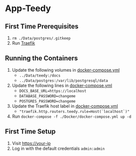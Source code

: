 # App-Teedy

## First Time Prerequisites

1. `rm ./Data/postgres/.gitkeep`
2. Run [Traefik](https://github.com/HackingServerHomelab/App-Traefik)

## Running the Containers

1. Update the following volumes in [docker-compose.yml](./Docker/docker-compose.yml)
    * `../Data/teedy:/docs`
    * `../Data/postgres:/var/lib/postgresql/data`
1. Update the following lines in [docker-compose.yml](./Docker/docker-compose.yml)
    * `DOCS_BASE_URL=https://localhost`
    * `DATABASE_PASSWORD=changeme`
    * `POSTGRES_PASSWORD=changeme`
2. Update the Traefik host label in [docker-compose.yml](./Docker/docker-compose.yml)
    * ``"traefik.http.routers.teedy.rule=Host(`localhost`)"``
3. Run `docker-compose -f ./Docker/docker-compose.yml up -d`

## First Time Setup

1. Visit <https://your-ip>
2. Log in with the default credentials `admin:admin`
